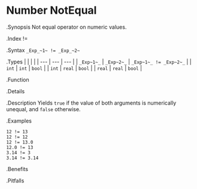 # Number NotEqual

.Synopsis
Not equal operator on numeric values.

.Index
!=

.Syntax
`_Exp_~1~ != _Exp_~2~`

.Types
|             |             |                          |
| --- | --- | --- |
| `_Exp~1~_`  |  `_Exp~2~_` | `_Exp~1~_ != _Exp~2~_`   |
| `int`      |  `int`     | `bool`                 |
| `int`      |  `real`    | `bool`                 |
| `real`     |  `real`    | `bool`                 |


.Function

.Details

.Description
Yields `true` if the value of both arguments is numerically unequal, and `false` otherwise.

.Examples
```rascal-shell
12 != 13
12 != 12
12 != 13.0
12.0 != 13
3.14 != 3
3.14 != 3.14
```

.Benefits

.Pitfalls

